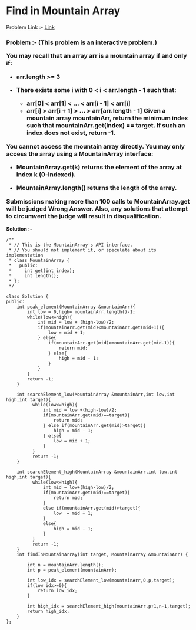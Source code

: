 # Find in Mountain Array

Problem Link :- [Link](https://leetcode.com/problems/find-in-mountain-array/)

<h3>
Problem :- (This problem is an interactive problem.)

You may recall that an array arr is a mountain array if and only if:

  * arr.length >= 3
  
  * There exists some i with 0 < i < arr.length - 1 such that:
  
    * arr[0] < arr[1] < ... < arr[i - 1] < arr[i]
    * arr[i] > arr[i + 1] > ... > arr[arr.length - 1]
Given a mountain array mountainArr, return the minimum index such that mountainArr.get(index) == target. If such an index does not exist, return -1.

You cannot access the mountain array directly. You may only access the array using a MountainArray interface:

  * MountainArray.get(k) returns the element of the array at index k (0-indexed).
  
  * MountainArray.length() returns the length of the array.
  
Submissions making more than 100 calls to MountainArray.get will be judged Wrong Answer. Also, any solutions that attempt to circumvent the judge will result in disqualification.
</h3>


**Solution :-**
```
/**
 * // This is the MountainArray's API interface.
 * // You should not implement it, or speculate about its implementation
 * class MountainArray {
 *   public:
 *     int get(int index);
 *     int length();
 * };
 */

class Solution {
public:
    int peak_element(MountainArray &mountainArr){
        int low = 0,high= mountainArr.length()-1;
        while(low<=high){
            int mid = low + (high-low)/2;
            if(mountainArr.get(mid)<mountainArr.get(mid+1)){
                low = mid + 1;
            } else{
                if(mountainArr.get(mid)>mountainArr.get(mid-1)){
                    return mid;
                } else{
                    high = mid - 1;
                }
            } 
        }
        return -1;
    }
    
    int searchElement_low(MountainArray &mountainArr,int low,int high,int target){
          while(low<=high){
              int mid = low +(high-low)/2;
              if(mountainArr.get(mid)==target){
                  return mid;
              } else if(mountainArr.get(mid)>target){
                  high = mid - 1;
              } else{
                  low = mid + 1;
              }
          }
          return -1;
    }
    
    int searchElement_high(MountainArray &mountainArr,int low,int high,int target){
          while(low<=high){
              int mid = low+(high-low)/2;
              if(mountainArr.get(mid)==target){
                  return mid;
              }
              else if(mountainArr.get(mid)>target){
                  low  = mid + 1;
              }
              else{
                  high = mid - 1;
              }
          }
          return -1;
    }
    int findInMountainArray(int target, MountainArray &mountainArr) {
      
        int n = mountainArr.length();   
        int p = peak_element(mountainArr);  
        
        int low_idx = searchElement_low(mountainArr,0,p,target);
        if(low_idx>=0){
            return low_idx;
        }
       
        int high_idx = searchElement_high(mountainArr,p+1,n-1,target);
        return high_idx; 
    }
};
```
